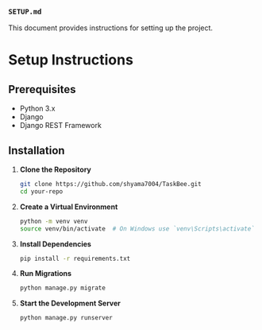 
### `SETUP.md`
This document provides instructions for setting up the project.

# Setup Instructions

## Prerequisites
- Python 3.x
- Django
- Django REST Framework

## Installation

1. **Clone the Repository**
   
   ```bash
   git clone https://github.com/shyama7004/TaskBee.git
   cd your-repo
   ```
2. **Create a Virtual Environment**

   ```bash
   python -m venv venv
   source venv/bin/activate  # On Windows use `venv\Scripts\activate`
   ```
3. **Install Dependencies**

   ```bash
   pip install -r requirements.txt
   ```

4. **Run Migrations**
   
   ```bash
   python manage.py migrate
    ```

5. **Start the Development Server**

    ```bash
    python manage.py runserver
    ```
